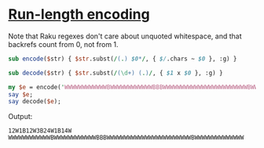 [1]: https://rosettacode.org/wiki/Run-length_encoding

# [Run-length encoding][1]


Note that Raku regexes don't care about unquoted whitespace, and that backrefs
count from 0, not from 1.

```perl
sub encode($str) { $str.subst(/(.) $0*/, { $/.chars ~ $0 }, :g) }

sub decode($str) { $str.subst(/(\d+) (.)/, { $1 x $0 }, :g) }

my $e = encode('WWWWWWWWWWWWBWWWWWWWWWWWWBBBWWWWWWWWWWWWWWWWWWWWWWWWBWWWWWWWWWWWWWW');
say $e;
say decode($e);
```


Output:


```
12W1B12W3B24W1B14W 
WWWWWWWWWWWWBWWWWWWWWWWWWBBBWWWWWWWWWWWWWWWWWWWWWWWWBWWWWWWWWWWWWWW
```
